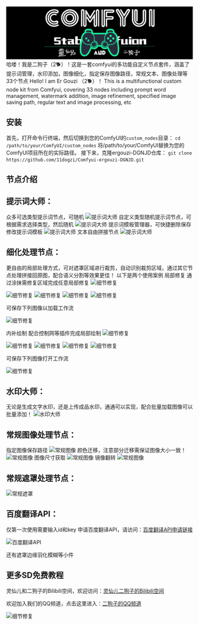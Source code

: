 ![灵仙儿和二狗子](docs/LOGO2.png "LOGO2")
哈喽！我是二狗子（2🐕）！这是一套comfyui的多功能自定义节点套件，涵盖了提示词管理，水印添加，图像细化，指定保存图像路径，常规文本、图像处理等33个节点
Hello! I am Er Gouzi （2🐕）！ This is a multifunctional custom node kit from Comfyui, covering 33 nodes including prompt word management, watermark addition, image refinement, specified image saving path, regular text and image processing, etc
## 安装
首先，打开命令行终端，然后切换到您的ComfyUI的`custom_nodes`目录：
```cd /path/to/your/ComfyUI/custom_nodes```
将/path/to/your/ComfyUI替换为您的ComfyUI项目所在的实际路径。
接下来，克隆ergouzi-DGNJD仓库：
```git clone https://github.com/11dogzi/Comfyui-ergouzi-DGNJD.git```

## 节点介绍
 ## 提示词大师：
众多可选类型提示词节点，可随机
![提示词大师](docs/2固定提示词大师.png "2固定提示词大师")
自定义类型随机提示词节点，可根据需求选择类型，然后随机
![提示词大师](docs/2自定义随机提示词大师.png "2自定义随机提示词大师")
提示词模板管理器，可快捷删除保存修改提示词模板
![提示词大师](docs/2提示词模板管理.png "2提示词模板管理")
文本自由拼接节点
![提示词大师](docs/2文本拼接.png "2文本拼接")


 ## 细化处理节点：
更自由的局部处理方式，可对遮罩区域进行裁剪，自动识别裁剪区域，通过其它节点处理拼接回原图，配合语义分割等效果更佳！
以下是两个使用案例
局部修复
通过涂抹需修复区域完成任意局部修复
![细节修复](docs/1细节优化.png "1细节优化")

![细节修复](docs/修复前.png "修复前") ![细节修复](docs/修复后.png "修复后") ![细节修复](docs/局部修复前.png "局部修复前") ![细节修复](docs/局部修复后.png "局部修复后")

可保存下列图像以加载工作流

![细节修复](docs/修复后.png "修复后")

内补绘制
配合控制网等插件完成局部绘制
![细节修复](docs/1细节优化2.png "1细节优化2")

![细节修复](docs/内补前.png "内补前") ![细节修复](docs/修复后2.png "修复后2") ![细节修复](docs/内补.png "内补") ![细节修复](docs/内补后.png "内补后")

可保存下列图像打开工作流

![细节修复](docs/修复后2.png "修复后2")

 ## 水印大师：
无论是生成文字水印，还是上传成品水印，通通可以实现，配合批量加载图像可以批量添加！
![水印大师](docs/3水印大师.png "3水印大师")

 ## 常规图像处理节点：
指定图像保存路径
![常规图像](docs/4图像指定保存路径.png "4图像指定保存路径")
颜色迁移，注意部分迁移需保证图像大小一致！
![常规图像](docs/4颜色迁移.png "4颜色迁移")
图像尺寸获取
![常规图像](docs/4图像尺寸获取.png "4图像尺寸获取")
镜像翻转
![常规图像](docs/4图像镜像翻转.png "4图像镜像翻转")

 ## 常规遮罩处理节点：
![常规遮罩](docs/5遮罩处理.png "5遮罩处理")

 ## 百度翻译API：
仅第一次使用需要输入id和key
申请百度翻译API，请访问：[百度翻译API申请链接](https://fanyi-api.baidu.com/?aldtype=16047&ext_channel=Aldtype&fr=pcHeader)

![百度翻译API](docs/6百度翻译API.png "6百度翻译API")

还有遮罩边缘羽化模糊等小件

## 更多SD免费教程
灵仙儿和二狗子的Bilibili空间，欢迎访问：[灵仙儿二狗子的Bilibili空间](https://space.bilibili.com/19723588?spm_id_from=333.1007.0.0)

欢迎加入我们的QQ频道，点击这里进入：[二狗子的QQ频道](https://pd.qq.com/s/3d9ys5wpr)

![细节修复](docs/LOGO1.png "LOGO1")













